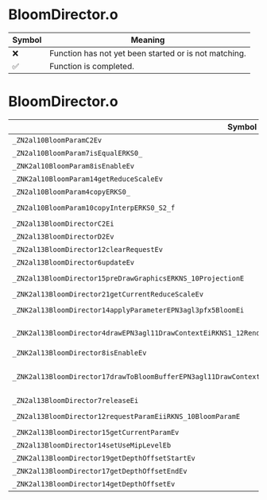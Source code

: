 # BloomDirector.o
| Symbol | Meaning 
| ------------- | ------------- 
| :x: | Function has not yet been started or is not matching. 
| :white_check_mark: | Function is completed. 


# BloomDirector.o
| Symbol (Demangled) | Symbol (Mangled) | Decompiled? |
| ------------- |  ------------- | ------------- |
| `_ZN2al10BloomParamC2Ev` | `al::BloomParam::BloomParam(void)` | :white_check_mark: |
| `_ZN2al10BloomParam7isEqualERKS0_` | `al::BloomParam::isEqual(al::BloomParam const&)` | :white_check_mark: |
| `_ZNK2al10BloomParam8isEnableEv` | `al::BloomParam::isEnable(void)const` | :white_check_mark: |
| `_ZNK2al10BloomParam14getReduceScaleEv` | `al::BloomParam::getReduceScale(void)const` | :white_check_mark: |
| `_ZN2al10BloomParam4copyERKS0_` | `al::BloomParam::copy(al::BloomParam const&)` | :white_check_mark: |
| `_ZN2al10BloomParam10copyInterpERKS0_S2_f` | `al::BloomParam::copyInterp(al::BloomParam const&,al::BloomParam const&,float)` | :white_check_mark: |
| `_ZN2al13BloomDirectorC2Ei` | `al::BloomDirector::BloomDirector(int)` | :white_check_mark: |
| `_ZN2al13BloomDirectorD2Ev` | `al::BloomDirector::~BloomDirector()` | :white_check_mark: |
| `_ZN2al13BloomDirector12clearRequestEv` | `al::BloomDirector::clearRequest(void)` | :white_check_mark: |
| `_ZN2al13BloomDirector6updateEv` | `al::BloomDirector::update(void)` | :white_check_mark: |
| `_ZN2al13BloomDirector15preDrawGraphicsERKNS_10ProjectionE` | `al::BloomDirector::preDrawGraphics(al::Projection const&)` | :white_check_mark: |
| `_ZNK2al13BloomDirector21getCurrentReduceScaleEv` | `al::BloomDirector::getCurrentReduceScale(void)const` | :white_check_mark: |
| `_ZNK2al13BloomDirector14applyParameterEPN3agl3pfx5BloomEi` | `al::BloomDirector::applyParameter(agl::pfx::Bloom *,int)const` | :white_check_mark: |
| `_ZNK2al13BloomDirector4drawEPN3agl11DrawContextEiRKNS1_12RenderBufferEPKNS1_11TextureDataES9_b` | `al::BloomDirector::draw(agl::DrawContext *,int,agl::RenderBuffer const&,agl::TextureData const*,agl::TextureData const*,bool)const` | :white_check_mark: |
| `_ZNK2al13BloomDirector8isEnableEv` | `al::BloomDirector::isEnable(void)const` | :white_check_mark: |
| `_ZNK2al13BloomDirector17drawToBloomBufferEPN3agl11DrawContextEiRKNS1_12RenderBufferERKN4sead8ViewportEPKNS1_11TextureDataESD_b` | `al::BloomDirector::drawToBloomBuffer(agl::DrawContext *,int,agl::RenderBuffer const&,sead::Viewport const&,agl::TextureData const*,agl::TextureData const*,bool)const` | :white_check_mark: |
| `_ZN2al13BloomDirector7releaseEi` | `al::BloomDirector::release(int)` | :white_check_mark: |
| `_ZN2al13BloomDirector12requestParamEiiRKNS_10BloomParamE` | `al::BloomDirector::requestParam(int,int,al::BloomParam const&)` | :white_check_mark: |
| `_ZNK2al13BloomDirector15getCurrentParamEv` | `al::BloomDirector::getCurrentParam(void)const` | :white_check_mark: |
| `_ZN2al13BloomDirector14setUseMipLevelEb` | `al::BloomDirector::setUseMipLevel(bool)` | :white_check_mark: |
| `_ZNK2al13BloomDirector19getDepthOffsetStartEv` | `al::BloomDirector::getDepthOffsetStart(void)const` | :white_check_mark: |
| `_ZNK2al13BloomDirector17getDepthOffsetEndEv` | `al::BloomDirector::getDepthOffsetEnd(void)const` | :white_check_mark: |
| `_ZNK2al13BloomDirector14getDepthOffsetEv` | `al::BloomDirector::getDepthOffset(void)const` | :white_check_mark: |

